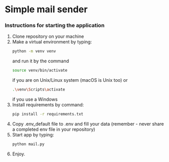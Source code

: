 # Simple mail sender

### Instructions for starting the application

1. Clone repository on your machine
2. Make a virtual environment by typing:
    ```bash
   python -m venv venv
    ```
   and run it by the command
   ```bash
   source venv/bin/activate
   ```
   if you are on Unix/Linux system (macOS is Unix too)
   or
      ```bash
   .\venv\Scripts\activate
   ```
   if you use a Windows
3. Install requirements by command:
   ```bash
   pip install -r requirements.txt
   ```
4. Copy .env_default file to .env and fill your data (remember - never share a completed env file in your repository)
5. Start app by typing:
   ```bash
   python mail.py
   ```
6. Enjoy.